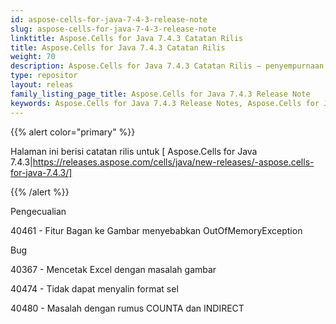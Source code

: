 ```yaml
---
id: aspose-cells-for-java-7-4-3-release-note
slug: aspose-cells-for-java-7-4-3-release-note
linktitle: Aspose.Cells for Java 7.4.3 Catatan Rilis
title: Aspose.Cells for Java 7.4.3 Catatan Rilis
weight: 70
description: Aspose.Cells for Java 7.4.3 Catatan Rilis – penyempurnaan terbaru, fitur baru, dan perbaikan
type: repositor
layout: releas
family_listing_page_title: Aspose.Cells for Java 7.4.3 Release Note
keywords: Aspose.Cells for Java 7.4.3 Release Notes, Aspose.Cells for Java 7.4.3 updates and fixe
---
```

{{% alert color="primary" %}} 

Halaman ini berisi catatan rilis untuk [ Aspose.Cells for Java 7.4.3|https://releases.aspose.com/cells/java/new-releases/-aspose.cells-for-java-7.4.3/]

{{% /alert %}} 

 Pengecualian

 40461 - Fitur Bagan ke Gambar menyebabkan OutOfMemoryException

Bug

 40367 - Mencetak Excel dengan masalah gambar

40474 - Tidak dapat menyalin format sel

 40480 - Masalah dengan rumus COUNTA dan INDIRECT
